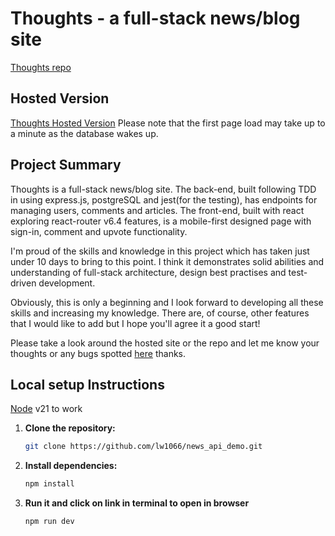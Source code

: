 # Thoughts - a full-stack news/blog site

[Thoughts repo](https://github.com/lw1066/Thoughts)

## Hosted Version

[Thoughts Hosted Version](https://thoughts-thoughts.netlify.app/)
Please note that the first page load may take up to a minute as the database wakes up.

## Project Summary

Thoughts is a full-stack news/blog site. The back-end, built following TDD in using express.js, postgreSQL and jest(for the testing), has endpoints for managing users, comments and articles. The front-end, built with react exploring react-router v6.4 features, is a mobile-first designed page with sign-in, comment and upvote functionality.

I'm proud of the skills and knowledge in this project which has taken just under 10 days to bring to this point. I think it demonstrates solid abilities and understanding of full-stack architecture, design best practises and test-driven development.

Obviously, this is only a beginning and I look forward to developing all these skills and increasing my knowledge. There are, of course, other features that I would like to add but I hope you'll agree it a good start!

Please take a look around the hosted site or the repo and let me know your thoughts or any bugs spotted [here](https://github.com/lw1066/Thoughts/issues) thanks.

## Local setup Instructions

[Node](https://nodejs.org/) v21 to work

1. **Clone the repository:**
   ```bash
   git clone https://github.com/lw1066/news_api_demo.git
   ```
2. **Install dependencies:**
   ```bash
   npm install
   ```
3. **Run it and click on link in terminal to open in browser**
   ```bash
   npm run dev
   ```
